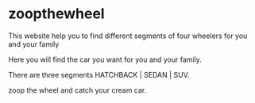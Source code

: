 # zoopthewheel
This website help you to find different segments of four wheelers for you and your family

Here you will find the car you want for you and your family.

There are three segments HATCHBACK | SEDAN | SUV.

zoop the wheel and catch your cream car.
